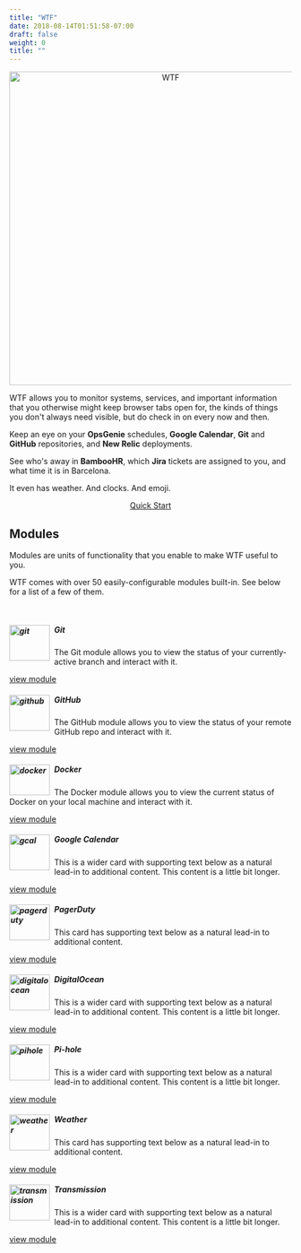 ```yaml
---
title: "WTF"
date: 2018-08-14T01:51:58-07:00
draft: false
weight: 0
title: ""
---
```


<p align="center">
    <img src="imgs/logo_transparent.png" title="WTF" alt="WTF" width="560" height="560" />
</p>

WTF allows you to monitor systems, services, and important information that you otherwise might keep browser tabs open for, the kinds of things you don't always need visible, but do check in on every now and then.

Keep an eye on your **OpsGenie** schedules, **Google Calendar**, **Git** and **GitHub** repositories, and **New Relic** deployments.

See who's away in **BambooHR**, which **Jira** tickets are assigned to you, and what time it is in Barcelona.

It even has weather. And clocks. And emoji.

<p align="center">
    <a href="/getting_started" class="btn btn-primary" role="button">Quick Start</a>
</p>

## Modules

<p>
Modules are units of functionality that you enable to make WTF useful to you.
</p>
<p>
WTF comes with over 50 easily-configurable modules built-in. See below for a list of a few of them.
</p>
<p>&nbsp;</p>

<div class="card-group">
  <div class="card">
    <div class="card-body">
      <h5 class="card-title">
        <img src="/imgs/services/git.png" width="72" height="64" alt="git" title="git" style="float: left; padding-right: 8px;" />
        Git
      </h5>
      <p class="card-text">
        The Git module allows you to view the status of your currently-active branch and interact with it.
      </p>
    </div>
    <div class="card-footer">
      <div class="centered"><a href="/modules/git/" >view module</a></div>
    </div>
  </div>
  <div class="card">
    <div class="card-body">
      <h5 class="card-title">
        <img src="/imgs/services/github.png" width="72" height="64" alt="github" title="github" style="float: left; padding-right: 8px;" />
        GitHub
      </h5>
      <p class="card-text">
        The GitHub module allows you to view the status of your remote GitHub repo and interact with it.
      </p>
    </div>
    <div class="card-footer">
      <div class="centered"><a href="/modules/github/" >view module</a></div>
    </div>
  </div>
  <div class="card">
    <div class="card-body">
      <h5 class="card-title">
        <img src="/imgs/services/docker.png" width="72" height="55" alt="docker" title="docker" style="float: left; padding-right: 8px;" />
        Docker
      </h5>
      <p class="card-text">
        The Docker module allows you to view the current status of Docker on your local machine and interact with it.
      </p>
    </div>
    <div class="card-footer">
      <div class="centered"><a href="/modules/docker/" >view module</a></div>
    </div>
  </div>
</div>

<div class="card-group mt-4">
  <div class="card">
    <div class="card-body">
      <h5 class="card-title">
        <img src="/imgs/services/gcal.png" width="72" height="64" alt="gcal" title="gcal" style="float: left; padding-right: 8px;" />
        Google Calendar
      </h5>
      <p class="card-text">
        This is a wider card with supporting text below as a natural lead-in to additional content. This content is a little bit longer.
      </p>
    </div>
    <div class="card-footer">
      <div class="centered"><a href="/modules/google/gcal/" >view module</a></div>
    </div>
  </div>
  <div class="card">
    <div class="card-body">
      <h5 class="card-title">
        <img src="/imgs/services/pagerduty.jpg" width="72" height="64" alt="pagerduty" title="pagerduty" style="float: left; padding-right: 8px;" />
        PagerDuty
      </h5>
      <p class="card-text">
        This card has supporting text below as a natural lead-in to additional content.
      </p>
    </div>
    <div class="card-footer">
      <div class="centered"><a href="/modules/pagerduty/" >view module</a></div>
    </div>
  </div>
  <div class="card">
    <div class="card-body">
      <h5 class="card-title">
        <img src="/imgs/services/digitalocean.png" width="72" height="64" alt="digitalocean" title="digitalocean" style="float: left; padding-right: 8px;" />
        DigitalOcean
      </h5>
      <p class="card-text">
        This is a wider card with supporting text below as a natural lead-in to additional content. This content is a little bit longer.
      </p>
    </div>
    <div class="card-footer">
      <div class="centered"><a href="/modules/digitalocean/" >view module</a></div>
    </div>
  </div>
</div>

<div class="card-group mt-4">
  <div class="card">
    <div class="card-body">
      <h5 class="card-title">
        <img src="/imgs/services/pihole.png" width="72" height="64" alt="pihole" title="pihole" style="float: left; padding-right: 8px;" />
        Pi-hole
      </h5>
      <p class="card-text">
        This is a wider card with supporting text below as a natural lead-in to additional content. This content is a little bit longer.
      </p>
    </div>
    <div class="card-footer">
      <div class="centered"><a href="/modules/pihole/" >view module</a></div>
    </div>
  </div>
  <div class="card">
    <div class="card-body">
      <h5 class="card-title">
        <img src="/imgs/services/weather.jpg" width="72" height="64" alt="weather" title="weather" style="float: left; padding-right: 8px;" />
        Weather
      </h5>
      <p class="card-text">
        This card has supporting text below as a natural lead-in to additional content.
      </p>
    </div>
    <div class="card-footer">
      <div class="centered"><a href="/modules/weather/" >view module</a></div>
    </div>
  </div>
  <div class="card">
    <div class="card-body">
      <h5 class="card-title">
        <img src="/imgs/services/transmission.png" width="72" height="64" alt="transmission" title="transmission" style="float: left; padding-right: 8px;" />
        Transmission
      </h5>
      <p class="card-text">
        This is a wider card with supporting text below as a natural lead-in to additional content. This content is a little bit longer.
      </p>
    </div>
    <div class="card-footer">
      <div class="centered"><a href="/modules/transmission/" >view module</a></div>
    </div>
  </div>
</div>